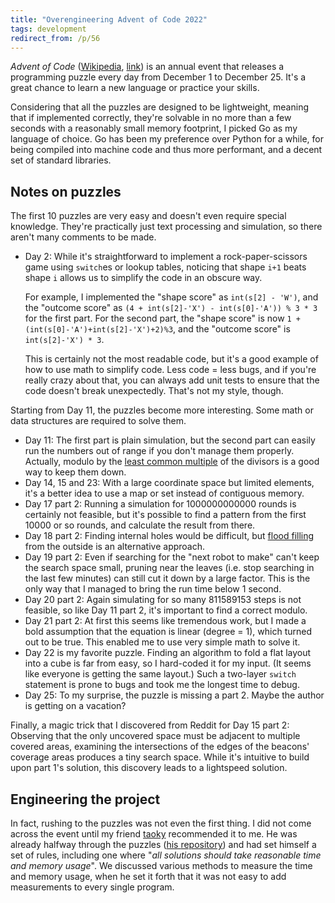 ```yaml
---
title: "Overengineering Advent of Code 2022"
tags: development
redirect_from: /p/56
---
```


*Advent of Code* ([Wikipedia](https://en.wikipedia.org/wiki/Advent_of_Code), [link](https://adventofcode.com/)) is an annual event that releases a programming puzzle every day from December 1 to December 25. It's a great chance to learn a new language or practice your skills.

Considering that all the puzzles are designed to be lightweight, meaning that if implemented correctly, they're solvable in no more than a few seconds with a reasonably small memory footprint, I picked Go as my language of choice. Go has been my preference over Python for a while, for being compiled into machine code and thus more performant, and a decent set of standard libraries.

## Notes on puzzles

The first 10 puzzles are very easy and doesn't even require special knowledge. They're practically just text processing and simulation, so there aren't many comments to be made.

- Day 2: While it's straightforward to implement a rock-paper-scissors game using `switch`es or lookup tables, noticing that shape `i+1` beats shape `i` allows us to simplify the code in an obscure way.

    For example, I implemented the "shape score" as `int(s[2] - 'W')`, and the "outcome score" as `(4 + int(s[2]-'X') - int(s[0]-'A')) % 3 * 3` for the first part. For the second part, the "shape score" is now `1 + (int(s[0]-'A')+int(s[2]-'X')+2)%3`, and the "outcome score" is `int(s[2]-'X') * 3`.

    This is certainly not the most readable code, but it's a good example of how to use math to simplify code. Less code = less bugs, and if you're really crazy about that, you can always add unit tests to ensure that the code doesn't break unexpectedly. That's not my style, though.

Starting from Day 11, the puzzles become more interesting. Some math or data structures are required to solve them.

- Day 11: The first part is plain simulation, but the second part can easily run the numbers out of range if you don't manage them properly. Actually, modulo by the [least common multiple](https://en.wikipedia.org/wiki/Least_common_multiple) of the divisors is a good way to keep them down.
- Day 14, 15 and 23: With a large coordinate space but limited elements, it's a better idea to use a map or set instead of contiguous memory.
- Day 17 part 2: Running a simulation for 1000000000000 rounds is certainly not feasible, but it's possible to find a pattern from the first 10000 or so rounds, and calculate the result from there.
- Day 18 part 2: Finding internal holes would be difficult, but [flood filling](https://en.wikipedia.org/wiki/Flood_fill) from the outside is an alternative approach.
- Day 19 part 2: Even if searching for the "next robot to make" can't keep the search space small, pruning near the leaves (i.e. stop searching in the last few minutes) can still cut it down by a large factor. This is the only way that I managed to bring the run time below 1 second.
- Day 20 part 2: Again simulating for so many 811589153 steps is not feasible, so like Day 11 part 2, it's important to find a correct modulo.
- Day 21 part 2: At first this seems like tremendous work, but I made a bold assumption that the equation is linear (degree = 1), which turned out to be true. This enabled me to use very simple math to solve it.
- Day 22 is my favorite puzzle. Finding an algorithm to fold a flat layout into a cube is far from easy, so I hard-coded it for my input. (It seems like everyone is getting the same layout.) Such a two-layer `switch` statement is prone to bugs and took me the longest time to debug.
- Day 25: To my surprise, the puzzle is missing a part 2. Maybe the author is getting on a vacation?

Finally, a magic trick that I discovered from Reddit for Day 15 part 2: Observing that the only uncovered space must be adjacent to multiple covered areas, examining the intersections of the edges of the beacons' coverage areas produces a tiny search space. While it's intuitive to build upon part 1's solution, this discovery leads to a lightspeed solution.

## Engineering the project

In fact, rushing to the puzzles was not even the first thing. I did not come across the event until my friend [taoky](https://www.taoky.moe/) recommended it to me. He was already halfway through the puzzles ([his <i class="fab fa-fw fa-github"></i> repository](https://github.com/taoky/adventofcode)) and had set himself a set of rules, including one where "*all solutions should take reasonable time and memory usage*". We discussed various methods to measure the time and memory usage, when he set it forth that it was not easy to add measurements to every single program.
